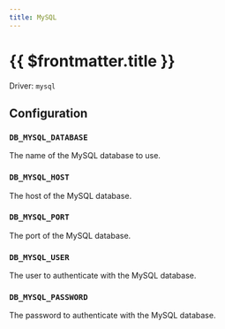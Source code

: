 ```yaml
---
title: MySQL
---
```


# {{ $frontmatter.title }}

Driver: `mysql`

## Configuration

### `DB_MYSQL_DATABASE`

The name of the MySQL database to use.

### `DB_MYSQL_HOST`

The host of the MySQL database.

### `DB_MYSQL_PORT`

The port of the MySQL database.

### `DB_MYSQL_USER`

The user to authenticate with the MySQL database.

### `DB_MYSQL_PASSWORD`

The password to authenticate with the MySQL database.

